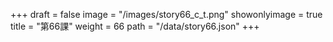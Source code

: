 +++
draft = false 
image = "/images/story66_c_t.png" 
showonlyimage = true 
title = "第66課" 
weight = 66 
path = "/data/story66.json" 
+++
